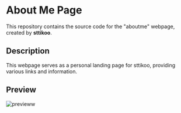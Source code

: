 # About Me Page

This repository contains the source code for the "aboutme" webpage, created by **sttikoo**.

## Description

This webpage serves as a personal landing page for sttikoo, providing various links and information.

## Preview

![previeww](https://github.com/stticzko/AboutMe/assets/159261150/3bab4845-fc95-45df-a95e-70c1c209e4bd)




